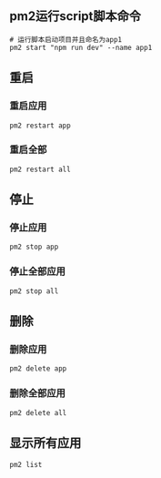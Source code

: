 ## pm2运行script脚本命令

```shell
# 运行脚本启动项目并且命名为app1
pm2 start "npm run dev" --name app1
```

## 重启

### 重启应用

```shell
pm2 restart app
```

### 重启全部

```shell
pm2 restart all
```

## 停止

### 停止应用

```shell
pm2 stop app
```

### 停止全部应用

```shell
pm2 stop all
```

## 删除

### 删除应用

```shell
pm2 delete app
```

### 删除全部应用

```shell
pm2 delete all
```

## 显示所有应用

```shell
pm2 list
```

